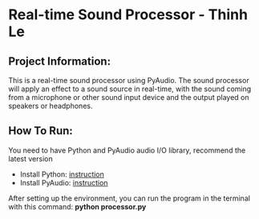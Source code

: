 # Real-time Sound Processor - Thinh Le

## Project Information: 
This is a real-time sound processor using PyAudio.  The sound processor will apply an effect to a sound source in real-time, with the sound coming from a microphone or other sound input device and the output played on speakers or headphones.

## How To Run:
You need to have Python and PyAudio audio I/O library, recommend the latest version

-	Install Python: [instruction](https://www.python.org/downloads/)
-	Install PyAudio: [instruction](https://pypi.org/project/PyAudio/)

After setting up the environment, you can run the program in the terminal with this command: **python processor.py**